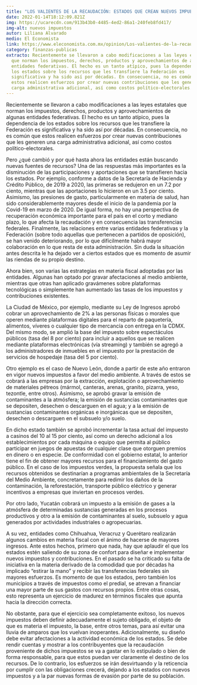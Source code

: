 ```yaml
---
title: "LOS VALIENTES DE LA RECAUDACIÓN: ESTADOS QUE CREAN NUEVOS IMPUESTOS PARA 2022"
date: 2022-01-14T18:12:09.821Z
img: https://ucarecdn.com/913b43b0-4485-4ed2-86a1-240feb8fd417/
img-alt: nuevos impuestos
autor: Liliana Alvarado
medio: El Economista
link: https://www.eleconomista.com.mx/opinion/Los-valientes-de-la-recaudacion-estados-que-crean-nuevos-impuestos-para-2022-20220114-0043.html
category: finanzas-publicas
extracto: Recientemente se llevaron a cabo modificaciones a las leyes estatales
  que norman los impuestos, derechos, productos y aprovechamientos de algunas
  entidades federativas. El hecho es un tanto atípico, pues la dependencia de
  los estados sobre los recursos que les transfiere la Federación es
  significativa y ha sido así por décadas. En consecuencia, no es común que
  estos realicen esfuerzos por crear nuevas contribuciones que les generen una
  carga administrativa adicional, así como costos político-electorales.
---
```

<!--StartFragment-->

Recientemente se llevaron a cabo modificaciones a las leyes estatales que norman los impuestos, derechos, productos y aprovechamientos de algunas entidades federativas. El hecho es un tanto atípico, pues la dependencia de los estados sobre los recursos que les transfiere la Federación es significativa y ha sido así por décadas. En consecuencia, no es común que estos realicen esfuerzos por crear nuevas contribuciones que les generen una carga administrativa adicional, así como costos político-electorales.

Pero ¿qué cambió y por qué hasta ahora las entidades están buscando nuevas fuentes de recursos? Una de las respuestas más importantes es la disminución de las participaciones y aportaciones que se transfieren hacia los estados. Por ejemplo, conforme a datos de la Secretaría de Hacienda y Crédito Público, de 2019 a 2020, las primeras se redujeron en un 7.2 por ciento, mientras que las aportaciones lo hicieron en un 3.5 por ciento. Asimismo, las presiones de gasto, particularmente en materia de salud, han sido considerablemente mayores desde el inicio de la pandemia por la Covid-19 en marzo de 2020. De igual forma, no hay una perspectiva de recuperación económica importante para el país en el corto y mediano plazo, lo que afecta la recaudación y en consecuencia las transferencias federales. Finalmente, las relaciones entre varias entidades federativas y la Federación (sobre todo aquellas que pertenecen a partidos de oposición), se han venido deteriorando, por lo que difícilmente habrá mayor colaboración en lo que resta de esta administración. Sin duda la situación antes descrita le ha dejado ver a ciertos estados que es momento de asumir las riendas de su propio destino.

Ahora bien, son varias las estrategias en materia fiscal adoptadas por las entidades. Algunas han optado por gravar afectaciones al medio ambiente, mientras que otras han aplicado gravámenes sobre plataformas tecnológicas o simplemente han aumentado las tasas de los impuestos y contribuciones existentes.

La Ciudad de México, por ejemplo, mediante su Ley de Ingresos aprobó cobrar un aprovechamiento de 2% a las personas físicas o morales que operen mediante plataformas digitales para el reparto de paquetería, alimentos, víveres o cualquier tipo de mercancía con entrega en la CDMX. Del mismo modo, se amplió la base del impuesto sobre espectáculos públicos (tasa del 8 por ciento) para incluir a aquellos que se realicen mediante plataformas electrónicas (vía streaming) y también se agregó a los administradores de inmuebles en el impuesto por la prestación de servicios de hospedaje (tasa del 5 por ciento).

Otro ejemplo es el caso de Nuevo León, donde a partir de este año entraron en vigor nuevos impuestos a favor del medio ambiente. A través de estos se cobrará a las empresas por la extracción, explotación o aprovechamiento de materiales pétreos (mármol, canteras, arenas, granito, pizarra, yeso, tezontle, entre otros). Asimismo, se aprobó gravar la emisión de contaminantes a la atmósfera; la emisión de sustancias contaminantes que se depositen, desechen o descarguen en el agua; y a la emisión de sustancias contaminantes orgánicas e inorgánicas que se depositen, desechen o descarguen en el subsuelo y/o suelo.

En dicho estado también se aprobó incrementar la tasa actual del impuesto a casinos del 10 al 15 por ciento, así como un derecho adicional a los establecimientos por cada máquina o equipo que permita al público participar en juegos de apuestas de cualquier clase que otorguen premios en dinero o en especie. De conformidad con el gobierno estatal, lo anterior tiene el fin de obtener mayores recursos para el financiamiento del gasto público. En el caso de los impuestos verdes, la propuesta señala que los recursos obtenidos se destinarían a programas ambientales de la Secretaría del Medio Ambiente, concretamente para redimir los daños de la contaminación, la reforestación, transporte público eléctrico y generar incentivos a empresas que inviertan en procesos verdes.

Por otro lado, Yucatán cobrará un impuesto a la emisión de gases a la atmósfera de determinadas sustancias generadas en los procesos productivos y otro a la emisión de contaminantes al suelo, subsuelo y agua generados por actividades industriales o agropecuarias.

A su vez, entidades como Chihuahua, Veracruz y Querétaro realizarán algunos cambios en materia fiscal con el ánimo de hacerse de mayores ingresos. Ante estos hechos, primero que nada, hay que aplaudir el que los estados estén saliendo de su zona de confort para diseñar e implementar nuevos impuestos y contribuciones. En el pasado se ha criticado su falta de iniciativa en la materia derivado de la comodidad que por décadas ha implicado “estirar la mano” y recibir las transferencias federales sin mayores esfuerzos. Es momento de que los estados, pero también los municipios a través de impuestos como el predial, se atrevan a financiar una mayor parte de sus gastos con recursos propios. Entre otras cosas, esto representa un ejercicio de madurez en términos fiscales que apunta hacia la dirección correcta.

No obstante, para que el ejercicio sea completamente exitoso, los nuevos impuestos deben definir adecuadamente el sujeto obligado, el objeto de que es materia el impuesto, la base, entre otros temas, para así evitar una lluvia de amparos que los vuelvan inoperantes. Adicionalmente, su diseño debe evitar afectaciones a la actividad económica de los estados. Se debe rendir cuentas y mostrar a los contribuyentes que la recaudación proveniente de dichos impuestos se va a gastar en lo estipulado o bien de forma responsable, para que estos puedan ver claramente el destino de los recursos. De lo contrario, los esfuerzos se irán desvirtuando y la reticencia por cumplir con las obligaciones crecerá, dejando a los estados con nuevos impuestos y a la par nuevas formas de evasión por parte de su población.

<!--EndFragment-->